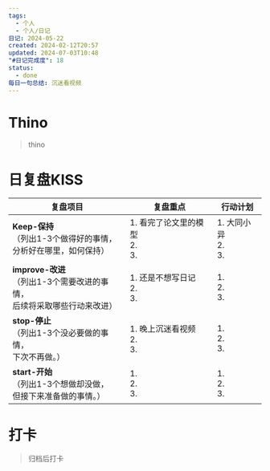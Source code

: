 ```yaml
---
tags:
  - 个人
  - 个人/日记
日记: 2024-05-22
created: 2024-02-12T20:57
updated: 2024-07-03T10:48
"#日记完成度": 18
status:
  - done
每日一句总结: 沉迷看视频
---
```


# Thino
> thino

# 日复盘KISS
| **复盘项目**                                             | **复盘重点**                   | **行动计划**              |
| ---------------------------------------------------- | -------------------------- | --------------------- |
| **Keep-保持**<br>（列出1-3个做得好的事情，<br>   分析好在哪里，如何保持）     | 1.  看完了论文里的模型<br>2. <br>3. | 1.  大同小异<br>2. <br>3. |
| **improve-改进**<br>（列出1-3个需要改进的事情，<br>  后续将采取哪些行动来改进） | 1.  还是不想写日记<br>2. <br>3.   | 1.  <br>2. <br>3.     |
| **stop-停止**<br>（列出1-3个没必要做的事情，<br>下次不再做。）            | 1.  晚上沉迷看视频<br>2. <br>3.   | 1.  <br>2. <br>3.     |
| **start-开始**<br>（列出1-3个想做却没做，<br>但接下来准备做的事情。）        | 1.  <br>2. <br>3.          | 1.  <br>2. <br>3.     |



# 打卡
> 归档后打卡


